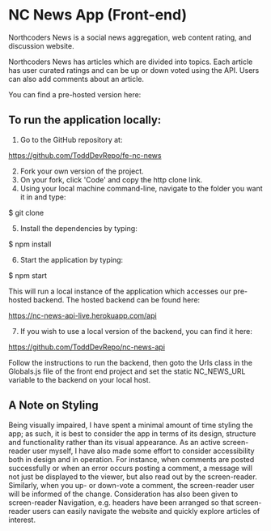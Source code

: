 # NC News App (Front-end)

Northcoders News is a social news aggregation, web content rating, and discussion website.

Northcoders News has articles which are divided into topics. Each article has user curated ratings and can be up or down voted using the API. Users can also add comments about an article.

You can find a pre-hosted version here:

<link>

## To run the application locally:

1. Go to the GitHub repository at:

https://github.com/ToddDevRepo/fe-nc-news

2. Fork your own version of the project.
3. On your fork, click 'Code' and copy the http clone link.
4. Using your local machine command-line, navigate to the folder you want it in and type:

$ git clone <link to fork>

5. Install the dependencies by typing:

$ npm install

6. Start the application by typing:

$ npm start

This will run a local instance of the application which accesses our pre-hosted backend. The hosted backend can be found here:

https://nc-news-api-live.herokuapp.com/api

7. If you wish to use a local version of the backend, you can find it here:

https://github.com/ToddDevRepo/nc-news-api

Follow the instructions to run the backend, then goto the Urls class in the Globals.js file of the front end project and set the static NC_NEWS_URL variable to the backend on your local host.

## A Note on Styling

Being visually impaired, I have spent a minimal amount of time styling the app; as such, it is best to consider the app in terms of its design, structure and functionality rather than its visual appearance. As an active screen-reader user myself, I have also made some effort to consider accessibility both in design and in operation. For instance, when comments are posted successfully or when an error occurs posting a comment, a message will not just be displayed to the viewer, but also read out by the screen-reader. Similarly, when you up- or down-vote a comment, the screen-reader user will be informed of the change. Consideration has also been given to screen-reader Navigation, e.g. headers have been arranged so that screen-reader users can easily navigate the website and quickly explore articles of interest.
